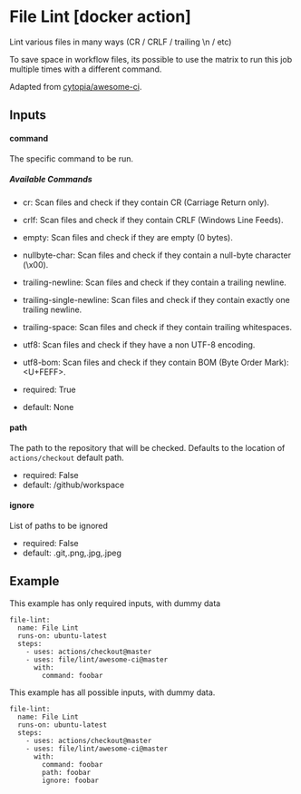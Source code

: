 # File Lint [docker action]

Lint various files in many ways (CR / CRLF / trailing \n / etc)

To save space in workflow files, its possible to use the matrix to run
this job multiple times with a different command.

Adapted from [cytopia/awesome-ci](https://github.com/cytopia/awesome-ci).


## Inputs

#### command

The specific command to be run.

##### Available Commands

- cr: Scan files and check if they contain CR (Carriage Return only).
- crlf: Scan files and check if they contain CRLF (Windows Line Feeds).
- empty: Scan files and check if they are empty (0 bytes).
- nullbyte-char: Scan files and check if they contain a null-byte character (\x00).
- trailing-newline: Scan files and check if they contain a trailing newline.
- trailing-single-newline: Scan files and check if they contain exactly one trailing newline.
- trailing-space: Scan files and check if they contain trailing whitespaces.
- utf8: Scan files and check if they have a non UTF-8 encoding.
- utf8-bom: Scan files and check if they contain BOM (Byte Order Mark): <U+FEFF>.


- required: True
- default: None

#### path

The path to the repository that will be checked. Defaults to the location of `actions/checkout` default path.


- required: False
- default: /github/workspace

#### ignore

List of paths to be ignored

- required: False
- default: .git,.png,.jpg,.jpeg



## Example

This example has only required inputs, with dummy data

    file-lint:
      name: File Lint
      runs-on: ubuntu-latest
      steps:
        - uses: actions/checkout@master
        - uses: file/lint/awesome-ci@master
          with:
            command: foobar



This example has all possible inputs, with dummy data.

    file-lint:
      name: File Lint
      runs-on: ubuntu-latest
      steps:
        - uses: actions/checkout@master
        - uses: file/lint/awesome-ci@master
          with:
            command: foobar
            path: foobar
            ignore: foobar
